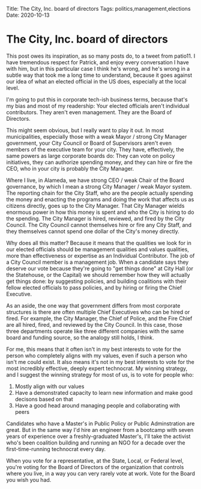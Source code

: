 Title: The City, Inc. board of directors
Tags: politics,management,elections
Date: 2020-10-13

# The City, Inc. board of directors

This post owes its inspiration, as so many posts do, to a tweet from patio11. I have tremendous respect for Patrick, and enjoy every conversation I have with him, but in this particular case I think he's wrong, and he's wrong in a subtle way that took me a long time to understand, because it goes against our idea of what an elected official in the US does, especially at the local level.

I'm going to put this in corporate tech-ish business terms, because that's my bias and most of my readership: Your elected officials aren't individual contributors. They aren't even management. They are the Board of Directors.

This might seem obvious, but I really want to play it out. In most municipalities, especially those with a weak Mayor / strong City Manager government, your City Council or Board of Supervisors aren't even members of the executive team for your city. They have, effectively, the same powers as large corporate boards do: They can vote on policy initiatives, they can authorize spending money, and they can hire or fire the CEO, who in your city is probably the City Manager.

Where I live, in Alameda, we have strong CEO / weak Chair of the Board governance, by which I mean a strong City Manager / weak Mayor system. The reporting chain for the City Staff, who are the people actually spending the money and enacting the programs and doing the work that affects us as citizens directly, goes up to the City Manager. That City Manager wields enormous power in how this money is spent and who the City is hiring to do the spending. The City Manager is hired, reviewed, and fired by the City Council. The City Council cannot themselves hire or fire any City Staff, and they themselves cannot spend one dollar of the City's money directly.

Why does all this matter? Because it means that the qualities we look for in our elected officials should be management qualities and values qualities, more than effectiveness or expertise as an Individual Contributor. The job of a City Council member is a management job. When a candidate says they deserve our vote because they're going to "get things done" at City Hall (or the Statehouse, or the Capital) we should remember how they will actually get things done: by suggesting policies, and building coalitions with their fellow elected officials to pass policies, and by hiring or firing the Chief Executive.

As an aside, the one way that government differs from most corporate structures is there are often multiple Chief Executives who can be hired or fired. For example, the City Manager, the Chief of Police, and the Fire Chief are all hired, fired, and reviewed by the City Council. In this case, those three departments operate like three different companies with the same board and funding source, so the analogy still holds, I think.

For me, this means that it often isn't in my best interests to vote for the person who completely aligns with my values, even if such a person who isn't me could exist. It also means it's not in my best interests to vote for the most incredibly effective, deeply expert technocrat. My winning strategy, and I suggest the winning strategy for most of us, is to vote for people who:

1. Mostly align with our values
2. Have a demonstrated capacity to learn new information and make good decisons based on that
3. Have a good head around managing people and collaborating with peers

Candidates who have a Master's in Public Policy or Public Adminstration are great. But in the same way I'd hire an engineer from a bootcamp with seven years of experience over a freshly-graduated Master's, I'll take the activist who's been coalition building and running an NGO for a decade over the first-time-running technocrat every day.

When you vote for a representative, at the State, Local, or Federal level, you're voting for the Board of Directors of the organization that controls where you live, in a way you can very rarely vote at work. Vote for the Board you wish you had.

